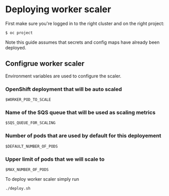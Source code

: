 # Deploying worker scaler

First make sure you're logged in to the right cluster and on the right project:

```
$ oc project
```

Note this guide assumes that secrets and config maps have already been deployed.

## Configrue worker scaler

Environment variables are used to configure the scaler.

### OpenShift deployment that will be auto scaled
```
$WORKER_POD_TO_SCALE
```

### Name of the SQS queue that will be used as scaling metrics
```
$SQS_QUEUE_FOR_SCALING
```
### Number of pods that are used by default for this deployement
```
$DEFAULT_NUMBER_OF_PODS
```
### Upper limit of pods that we will scale to
```
$MAX_NUMBER_OF_PODS
```


To deploy worker scaler simply run

```
./deploy.sh
```
